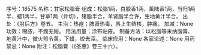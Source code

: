 序号：18575
名称：甘家松脂膏
组成：松脂1两，白胶香1两，薰陆香1两，当归1两半，蜡1两半，甘草1两（并切），猪脂半合，羊肾脂半合许，生地黄汁半合。
出处：《肘后方》卷五。
主治：热疮；脾肾热毒，唇上生结核，肿痛。
加减：None
功效：嗍脓，不痂无瘢。
用法用量：涂布贴疮。
制备方法：以松脂等末纳脂膏、地黄汁中，微火煎令黄，下蜡，绞去滓。
临床应用：None
各家论述：None
用药禁忌：None
附注：松脂膏（《圣惠》卷三十六）。
